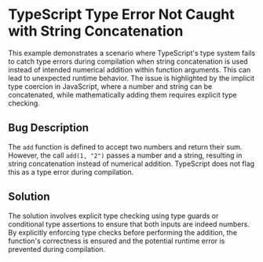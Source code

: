 # TypeScript Type Error Not Caught with String Concatenation

This example demonstrates a scenario where TypeScript's type system fails to catch type errors during compilation when string concatenation is used instead of intended numerical addition within function arguments. This can lead to unexpected runtime behavior. The issue is highlighted by the implicit type coercion in JavaScript, where a number and string can be concatenated, while mathematically adding them requires explicit type checking.

## Bug Description

The `add` function is defined to accept two numbers and return their sum. However, the call `add(1, "2")` passes a number and a string, resulting in string concatenation instead of numerical addition. TypeScript does not flag this as a type error during compilation.

## Solution

The solution involves explicit type checking using type guards or conditional type assertions to ensure that both inputs are indeed numbers. By explicitly enforcing type checks before performing the addition, the function's correctness is ensured and the potential runtime error is prevented during compilation.